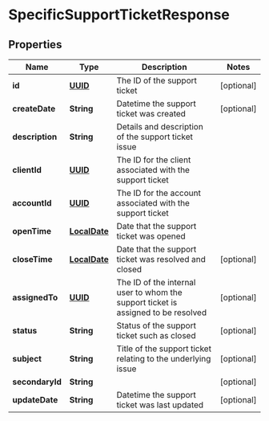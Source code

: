 
# SpecificSupportTicketResponse

## Properties
Name | Type | Description | Notes
------------ | ------------- | ------------- | -------------
**id** | [**UUID**](UUID.md) | The ID of the support ticket |  [optional]
**createDate** | **String** | Datetime the support ticket was created |  [optional]
**description** | **String** | Details and description of the support ticket issue | 
**clientId** | [**UUID**](UUID.md) | The ID for the client associated with the support ticket | 
**accountId** | [**UUID**](UUID.md) | The ID for the account associated with the support ticket | 
**openTime** | [**LocalDate**](LocalDate.md) | Date that the support ticket was opened | 
**closeTime** | [**LocalDate**](LocalDate.md) | Date that the support ticket was resolved and closed |  [optional]
**assignedTo** | [**UUID**](UUID.md) | The ID of the internal user to whom the support ticket is assigned to be resolved |  [optional]
**status** | **String** | Status of the support ticket such as closed |  [optional]
**subject** | **String** | Title of the support ticket relating to the underlying issue |  [optional]
**secondaryId** | **String** |  |  [optional]
**updateDate** | **String** | Datetime the support ticket was last updated |  [optional]




